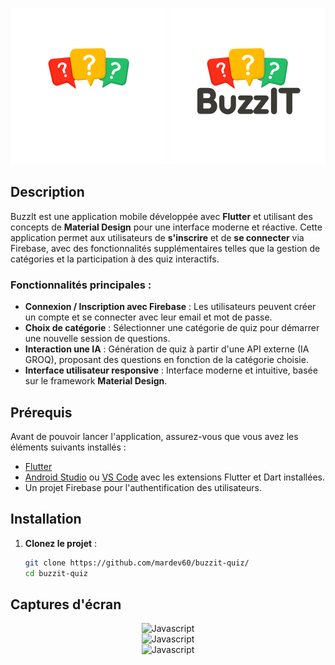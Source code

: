 <p align="center">  
 <img src="assets/images/white_logo.png" width="250" alt="Javascript" />
 <img src="assets/images/dark_logo.png" width="250" alt="Javascript" />
</p>

## Description

BuzzIt est une application mobile développée avec **Flutter** et utilisant des concepts de **Material Design** pour une interface moderne et réactive. 
Cette application permet aux utilisateurs de **s'inscrire** et de **se connecter** via Firebase, avec des fonctionnalités supplémentaires telles que la gestion de catégories et la participation à des quiz interactifs.

### Fonctionnalités principales :
- **Connexion / Inscription avec Firebase** : Les utilisateurs peuvent créer un compte et se connecter avec leur email et mot de passe.
- **Choix de catégorie** : Sélectionner une catégorie de quiz pour démarrer une nouvelle session de questions.
- **Interaction une IA** : Génération de quiz à partir d'une API externe (IA GROQ), proposant des questions en fonction de la catégorie choisie.
- **Interface utilisateur responsive** : Interface moderne et intuitive, basée sur le framework **Material Design**.

## Prérequis

Avant de pouvoir lancer l'application, assurez-vous que vous avez les éléments suivants installés :
- [Flutter](https://flutter.dev/docs/get-started/install)
- [Android Studio](https://developer.android.com/studio) ou [VS Code](https://code.visualstudio.com/) avec les extensions Flutter et Dart installées.
- Un projet Firebase pour l'authentification des utilisateurs.

## Installation

1. **Clonez le projet** :
   ```bash
   git clone https://github.com/mardev60/buzzit-quiz/
   cd buzzit-quiz

## Captures d'écran
<p align="center">  
  <img src="screenshots/login_screen.png" width="400" alt="Javascript" />
  <br/>
  <img src="screenshots/category_screen.png" width="400" alt="Javascript" />
  <br/>
  <img src="screenshots/quiz_screen.png" width="400" alt="Javascript" />
</p>
